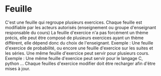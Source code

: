 #  Feuille

C'est une feuille qui regroupe plusieurs exercices.
Chaque feuille est modifiable par les acteurs autorisés (enseignement ou groupe d'enseignant responsable du cours)
La feuille d'exercice n'a pas forcément un thème précis, elle peut être composé de plusieurs exercices ayant un thème différent, elle dépend donc du choix de l'enseignant.
Exemple : Une feuille d'exercice de probabilité, ou encore une feuille d'exercice sur les suites et les séries.
Une même feuille d'exercice peut servir pour plusieurs cours.
Exemple : Une même feuille d'exercice peut servir pour le langage C, python ...
Chaque feuilles d'exercice modifier doit être recharger afin d'être mises à jour.
